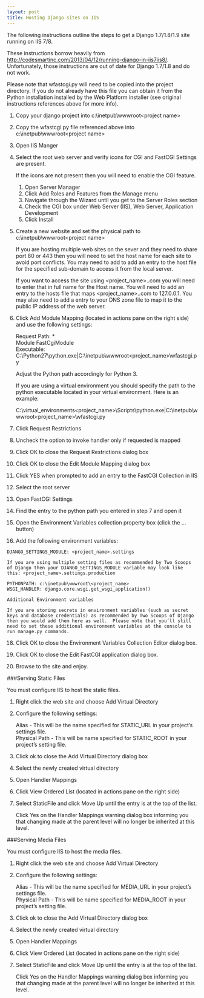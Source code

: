```yaml
---
layout: post
title: Hosting Django sites on IIS
---
```


The following instructions outline the steps to get a Django 1.7/1.8/1.9 site running on IIS 7/8.

These instructions borrow heavily from <http://codesmartinc.com/2013/04/12/running-django-in-iis7iis8/>.  Unfortunately, those instructions are out of date for Django 1.7/1.8 and do not work.

Please note that wfastcgi.py will need to be copied into the project directory.  If you do not already have this file you can obtain it from the Python installation installed by the Web Platform installer (see original instructions references above for more info).

1. Copy your django project into c:\inetpub\wwwroot\<project name>

2. Copy the wfastcgi.py file referenced above into c:\inetpub\wwwroot\<project name>

3. Open IIS Manger

4. Select the root web server and verify icons for CGI and FastCGI Settings are present.

    If the icons are not present then you will need to enable the CGI feature.  

    1. Open Server Manager
    2. Click Add Roles and Features from the Manage menu
    3. Navigate through the Wizard until you get to the Server Roles section
    4.  Check the CGI box under Web Server (IIS), Web Server, Application Development
    5. Click Install
  
5.  Create a new website and set the physical path to c:\inetpub\wwwroot\<project name>

    If you are hosting multiple web sites on the sever and they need to share port 80 or 443 then you will need to set the host name for each site to avoid port conflicts. You may need to add to add an entry to the host file for the specified sub-domain to access it from the local server.

    If you want to access the site using <project_name>.<domain>.com you will need to enter that in full name for the Host name.  You will need to add an entry to the hosts file that maps <project_name>.<domain>.com to 127.0.0.1.  You may also need to add a entry to your DNS zone file to map it to the public IP address of the web server.
    
7.  Click Add Module Mapping (located in actions pane on the right side) and use the following settings:

    Request Path: *<br>
    Module FastCgiModule    
    Executable: C:\Python27\python.exe|C:\inetpub\wwwroot\<project_name>\wfastcgi.py
    
    Adjust the Python path accordingly for Python 3.
    
    If you are using a virtual environment you should specify the path to the python executable located in your virtual environment.  Here is an example:
    
    C:\virtual_environments\<project_name>\Scripts\python.exe|C:\inetpub\wwwroot\<project_name>\wfastcgi.py
    
8. Click Request Restrictions

9. Uncheck the option to invoke handler only if requested is mapped

10. Click OK to close the Request Restrictions dialog box

11. Click OK to close the Edit Module Mapping dialog box

12. Click YES when prompted to add an entry to the FastCGI Collection in IIS

13. Select the root server

14.  Open FastCGI Settings

15. Find the entry to the python path you entered in step 7 and open it

16. Open the Environment Variables collection property box (click the … button)
    
17.  Add the following environment variables:

    DJANGO_SETTINGS_MODULE: <project_name>.settings
    
    If you are using multiple setting files as recommended by Two Scoops of Django then your DJANGO_SETTINGS_MODULE variable may look like this: <project_name>.settings.production
    
    PYTHONPATH: c:\inetpub\wwwroot\<project_name>  
    WSGI_HANDLER: django.core.wsgi.get_wsgi_application()
    
    Additional Environment variables
    
    If you are storing secrets in environment variables (such as secret keys and database credentials) as recommended by Two Scoops of Django then you would add them here as well.  Please note that you’ll still need to set these additional environment variables at the console to run manage.py commands.    

18.  Click OK to close the Environment Variables Collection Editor dialog box.

19. Click OK to close the Edit FastCGI application dialog box.

20.  Browse to the site and enjoy.

###Serving Static Files

You must configure IIS to host the static files.

1.  Right click the web site and choose Add Virtual Directory

2.  Configure the following settings:

    Alias - This will be the name specified for STATIC_URL in your project’s settings file.  
    Physical Path - This will be name specified for STATIC_ROOT in your project’s setting file.

3. Click ok to close the Add Virtual Directory dialog box

4. Select the newly created virtual directory

5. Open Handler Mappings

6. Click View Ordered List (located in actions pane on the right side) 

7.  Select StaticFile and click Move Up until the entry is at the top of the list.  

    Click Yes on the Handler Mappings warning dialog box informing you that changing made at the parent level will no longer be inherited at this level.
    
###Serving Media Files

You must configure IIS to host the media files.

1.  Right click the web site and choose Add Virtual Directory

2.  Configure the following settings:

    Alias - This will be the name specified for MEDIA_URL in your project’s settings file.  
    Physical Path - This will be name specified for MEDIA_ROOT in your project’s setting file.
    
3. Click ok to close the Add Virtual Directory dialog box

4. Select the newly created virtual directory

5. Open Handler Mappings

6. Click View Ordered List (located in actions pane on the right side) 

7.  Select StaticFile and click Move Up until the entry is at the top of the list.  

    Click Yes on the Handler Mappings warning dialog box informing you that changing made at the parent level will no longer be inherited at this level.
